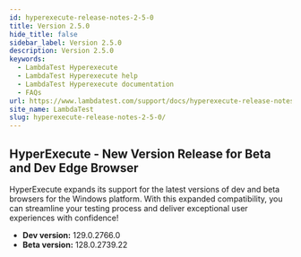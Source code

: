 ```yaml
---
id: hyperexecute-release-notes-2-5-0
title: Version 2.5.0
hide_title: false
sidebar_label: Version 2.5.0
description: Version 2.5.0
keywords:
  - LambdaTest Hyperexecute
  - LambdaTest Hyperexecute help
  - LambdaTest Hyperexecute documentation
  - FAQs
url: https://www.lambdatest.com/support/docs/hyperexecute-release-notes-2-5-0/
site_name: LambdaTest
slug: hyperexecute-release-notes-2-5-0/
---
```


<script type="application/ld+json"
      dangerouslySetInnerHTML={{ __html: JSON.stringify({
       "@context": "https://schema.org",
        "@type": "BreadcrumbList",
        "itemListElement": [{
          "@type": "ListItem",
          "position": 1,
          "name": "Home",
          "item": "https://www.lambdatest.com"
        },{
          "@type": "ListItem",
          "position": 2,
          "name": "Support",
          "item": "https://www.lambdatest.com/support/docs/"
        },{
          "@type": "ListItem",
          "position": 3,
          "name": "Version",
          "item": "https://www.lambdatest.com/support/docs/hyperexecute-release-notes-2-5-0/"
        }]
      })
    }}
></script>

## HyperExecute - New Version Release for Beta and Dev Edge Browser 
HyperExecute expands its support for the latest versions of dev and beta browsers for the Windows platform. With this expanded compatibility, you can streamline your testing process and deliver exceptional user experiences with confidence!

- **Dev version:** 129.0.2766.0
- **Beta version:** 128.0.2739.22